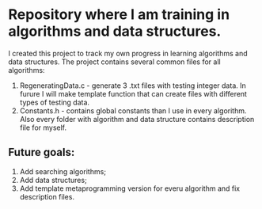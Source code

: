 # Repository where I am training in algorithms and data structures.
I created this project to track my own progress in learning algorithms and data structures. The project contains several common files for all algorithms:
1. RegeneratingData.c - generate 3 .txt files with testing integer data. In furure I will make template function that can create files with different types of testing data.
2. Constants.h - contains global constants than I use in every algorithm.  
Also every folder with algorithm and data structure contains description file for myself.

## Future goals:
1. Add searching algorithms;
2. Add data structures;
3. Add template metaprogramming version for everu algorithm and fix description files.  
